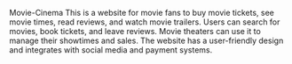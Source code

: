  Movie-Cinema
 This is a website for movie fans to buy movie tickets, see movie times, read reviews, and watch
movie trailers. Users can search for movies, book tickets, and leave reviews. Movie theaters can use
it to manage their showtimes and sales. The website has a user-friendly design and integrates with
social media and payment systems.
